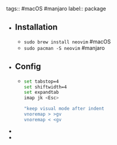 tags:: #macOS #manjaro 
label:: package

- ## Installation
	- `sudo brew install neovim` #macOS
	- `sudo pacman -S neovim` #manjaro
- ## Config
	- ```sh
	  set tabstop=4                        
	  set shiftwidth=4          
	  set expandtab
	  imap jk <Esc>
	  
	  "keep visual mode after indent
	  vnoremap > >gv
	  vnoremap < <gv
	  ```
-
-